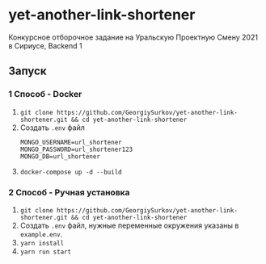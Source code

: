 # yet-another-link-shortener

Конкурсное отборочное задание на Уральскую Проектную Смену 2021 в Сириусе, Backend 1

## Запуск

### 1 Способ - Docker

1. `git clone https://github.com/GeorgiySurkov/yet-another-link-shortener.git && cd yet-another-link-shortener`
2. Создать `.env` файл
    ```
    MONGO_USERNAME=url_shortener
    MONGO_PASSWORD=url_shortener123
    MONGO_DB=url_shortener
    ```
3. `docker-compose up -d --build`

### 2 Способ - Ручная установка

1. `git clone https://github.com/GeorgiySurkov/yet-another-link-shortener.git && cd yet-another-link-shortener`
2. Создать `.env` файл, нужные переменные окружения указаны в `example.env`.
3. `yarn install`
4. `yarn run start`
